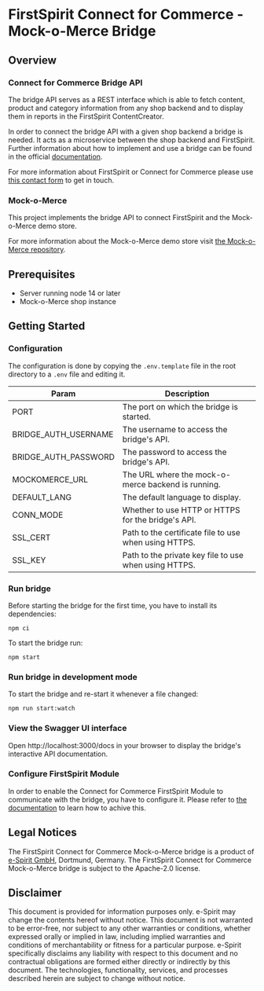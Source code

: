 # FirstSpirit Connect for Commerce - Mock-o-Merce Bridge

## Overview

### Connect for Commerce Bridge API

The bridge API serves as a REST interface which is able to fetch content, product and category information from any shop backend and to display them in reports in the FirstSpirit ContentCreator.

In order to connect the bridge API with a given shop backend a bridge is needed. It acts as a microservice between the shop backend and FirstSpirit. Further information about how to implement and use a bridge can be found in the official [documentation](https://docs.e-spirit.com/ecom/fsconnect-com/FirstSpirit_Connect_for_Commerce_Documentation_EN.html).

For more information about FirstSpirit or Connect for Commerce please use [this contact form](https://www.e-spirit.com/en/contact-us/) to get in touch.

### Mock-o-Merce

This project implements the bridge API to connect FirstSpirit and the Mock-o-Merce demo store.

For more information about the Mock-o-Merce demo store visit [the Mock-o-Merce repository](https://github.com/e-Spirit/fcecom-mock-o-merce).


## Prerequisites
- Server running node 14 or later
- Mock-o-Merce shop instance

## Getting Started

### Configuration
The configuration is done by copying the `.env.template` file in the root directory to a `.env` file and editing it.

| Param                | Description                                          |
| -------------------- | ---------------------------------------------------- |
| PORT                 | The port on which the bridge is started.             |
| BRIDGE_AUTH_USERNAME | The username to access the bridge's API.             |
| BRIDGE_AUTH_PASSWORD | The password to access the bridge's API.             |
| MOCKOMERCE_URL       | The URL where the mock-o-merce backend is running.   |
| DEFAULT_LANG         | The default language to display.                     |
| CONN_MODE            | Whether to use HTTP or HTTPS for the bridge's API.   |
| SSL_CERT             | Path to the certificate file to use when using HTTPS.|
| SSL_KEY              | Path to the private key file to use when using HTTPS.|


### Run bridge
Before starting the bridge for the first time, you have to install its dependencies:
```
npm ci
```

To start the bridge run:

```
npm start
```

### Run bridge in development mode
To start the bridge and re-start it whenever a file changed:
```
npm run start:watch
```

### View the Swagger UI interface

Open http://localhost:3000/docs in your browser to display the bridge's interactive API documentation.

### Configure FirstSpirit Module
In order to enable the Connect for Commerce FirstSpirit Module to communicate with the bridge, you have to configure it. Please refer to [the documentation](https://docs.e-spirit.com/ecom/fsconnect-com/FirstSpirit_Connect_for_Commerce_Documentation_EN.html#install_pcomp) to learn how to achive this. 

## Legal Notices
The FirstSpirit Connect for Commerce Mock-o-Merce bridge is a product of [e-Spirit GmbH](http://www.e-spirit.com/), Dortmund, Germany. The FirstSpirit Connect for Commerce Mock-o-Merce bridge is subject to the Apache-2.0 license.

## Disclaimer
This document is provided for information purposes only. e-Spirit may change the contents hereof without notice. This document is not warranted to be error-free, nor subject to any other warranties or conditions, whether expressed orally or implied in law, including implied warranties and conditions of merchantability or fitness for a particular purpose. e-Spirit specifically disclaims any liability with respect to this document and no contractual obligations are formed either directly or indirectly by this document. The technologies, functionality, services, and processes described herein are subject to change without notice.